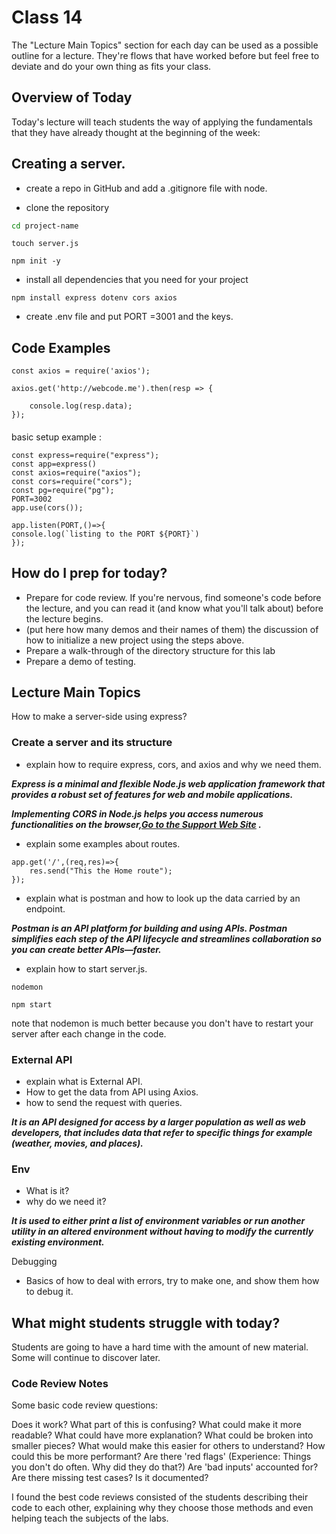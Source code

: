 # Class 14

The "Lecture Main Topics" section for each day can be used as a possible outline for a lecture. They're flows that have worked before but feel free to deviate and do your own thing as fits your class.

## Overview of Today

Today's lecture will teach students the way of applying the fundamentals that they have already thought at the beginning of the week:

## Creating a server.

- create a repo in GitHub and add a .gitignore file with node.

- clone the repository 

```bash
cd project-name
```

```
touch server.js
```

```
npm init -y
```

- install all dependencies that you need for your project 

```
npm install express dotenv cors axios 
```

- create .env file and put PORT =3001 and the keys.


  
## Code Examples

```
const axios = require('axios');

axios.get('http://webcode.me').then(resp => {

    console.log(resp.data);
});

```

####
basic setup example :

```
const express=require("express");
const app=express()
const axios=require("axios");
const cors=require("cors");
const pg=require("pg");
PORT=3002
app.use(cors());

app.listen(PORT,()=>{
console.log(`listing to the PORT ${PORT}`)
});

```

## How do I prep for today?

- Prepare for code review. If you're nervous, find someone's code before the lecture, and you can read it (and know what you'll talk about) before the lecture begins.
- (put here how many demos and their names of them) the discussion of how to initialize a new project using the steps above.
- Prepare a walk-through of the directory structure for this lab
- Prepare a demo of testing.



## Lecture Main Topics

How to make a server-side using express?

### Create a server and its structure

- explain how to require express, cors, and axios and why we need them.

***Express is a minimal and flexible Node.js web application framework that provides a robust set of features for web and mobile applications.***

***Implementing CORS in Node.js helps you access numerous functionalities on the browser,[Go to the Support Web Site](https://www.section.io/engineering-education/how-to-use-cors-in-nodejs-with-express/) .***


- explain some examples about routes.

```
app.get('/',(req,res)=>{
    res.send("This the Home route");
});

```

- explain what is postman and how to look up the data carried by an endpoint.

***Postman is an API platform for building and using APIs. Postman simplifies each step of the API lifecycle and streamlines collaboration so you can create better APIs—faster.***

- explain how to start server.js.
```
nodemon
```

```
npm start
```
note that nodemon is much better because you don't have to restart your server after each change in the code.


### External API 

- explain what is External API.
- How to get the data from API using Axios.
- how to send the request with queries. 

***It is an API designed for access by a larger population as well as web developers, that includes data that refer to specific things for example (weather, movies, and places).***

### Env

- What is it?
- why do we need it?

***It is used to either print a list of environment variables or run another utility in an altered environment without having to modify the currently existing environment.***


Debugging

- Basics of how to deal with errors, try to make one, and show them how to debug it.

## What might students struggle with today?

Students are going to have a hard time with the amount of new material. Some will continue to discover later.

### Code Review Notes

Some basic code review questions:

Does it work?
What part of this is confusing?
What could make it more readable?
What could have more explanation?
What could be broken into smaller pieces?
What would make this easier for others to understand?
How could this be more performant?
Are there 'red flags' (Experience: Things you don't do often. Why did they do that?)
Are 'bad inputs' accounted for?
Are there missing test cases?
Is it documented?

I found the best code reviews consisted of the students describing their code to each other, explaining why they choose those methods and even helping teach the subjects of the labs.